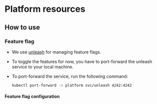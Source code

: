 # Platform resources

## How to use

### Feature flag

- We use [unleash](https://www.getunleash.io/) for managing feature flags.
- To toggle the features for now, you have to port-forward the unleash service to your local machine.
- To port-forward the service, run the following command:

  ```bash
  kubectl port-forward -n platform svc/unleash 4242:4242
  ```

#### Feature flag configuration
